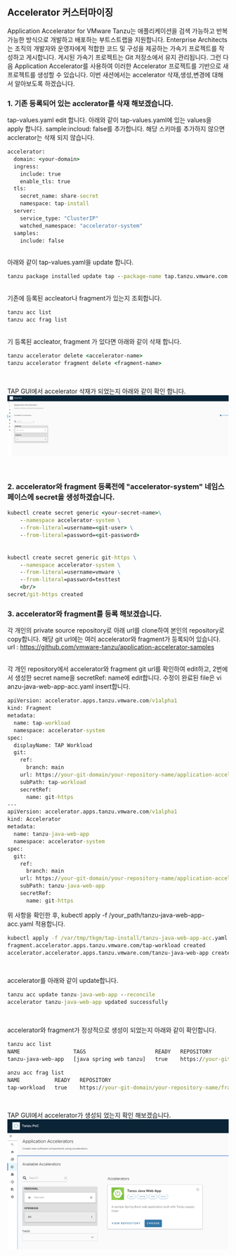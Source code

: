 ## Accelerator 커스터마이징

Application Accelerator for VMware Tanzu는 애플리케이션을 검색 가능하고 반복 가능한 방식으로 개발하고 배포하는 부트스트랩을 지원합니다.
Enterprise Architects는 조직의 개발자와 운영자에게 적합한 코드 및 구성을 제공하는 가속기 프로젝트를 작성하고 게시합니다.
게시된 가속기 프로젝트는 Git 저장소에서 유지 관리됩니다. 그런 다음 Application Accelerator를 사용하여 이러한 Accelerator 프로젝트를 기반으로 새 프로젝트를 생성할 수 있습니다.
이번 새션에서는 accelerator 삭재,생성,변경에 대해서 알아보도록 하겠습니다. 


### 1. 기존 등록되어 있는 acclerator를 삭재 해보겠습니다.
tap-values.yaml edit 합니다. 아래와 같이 tap-values.yaml에 있는 values을 apply 합니다.
sample:incloud: false를 추가합니다. 해당 스키마를 추가하지 않으면 acclerator는 삭재 되지 않습니다.

```cmd
accelerator:
  domain: <your-domain>
  ingress:
    include: true
    enable_tls: true
  tls:
    secret_name: share-secret
    namespace: tap-install
  server:
    service_type: "ClusterIP"
    watched_namespace: "accelerator-system"
  samples:
    include: false
```

<br/>
아래와 같이 tap-values.yaml을 update 합니다.

```cmd
tanzu package installed update tap --package-name tap.tanzu.vmware.com --version 1.4.2 --values-file tap-full-values.yaml -n tap-install
```


<br/>
기존에 등록된 accleator나 fragment가 있는지 조회합니다.

```cmd
tanzu acc list
tanzu acc frag list
```

<br/>
기 등록된 accleator, fragment 가 있다면 아래와 같이 삭재 합니다.

```cmd
tanzu accelerator delete <accelerator-name>
tanzu accelerator fragment delete <fragment-name>
```

<br/>

TAP GUI에서 accelerator 삭재가 되었는지 아래와 같이 확인 합니다.
![](../images/accelerators-1.png)


<br/>



### 2. accelerator와 fragment 등록전에 "accelerator-system" 네임스페이스에 secret을 생성하겠습니다.

```cmd
kubectl create secret generic <your-secret-name>\
    --namespace accelerator-system \
    --from-literal=username=<git-user> \
    --from-literal=password=<git-password>


kubectl create secret generic git-https \
    --namespace accelerator-system \
    --from-literal=username=vmware \
    --from-literal=password=testtest
    <br/>
secret/git-https created
```

### 3. accelerator와 fragment를 등록 해보겠습니다.
각 개인의 private source repository로 아래 url를 clone하여 본인의 repository로 copy합니다. 
해당 git url에는 여러 accelerator와 fragment가 등록되어 있습니다.
url : https://github.com/vmware-tanzu/application-accelerator-samples


<br/>
각 개인 repository에서 accelerator와 fragment git url를 확인하여 edit하고, 2번에서 생성한 secret name을  secretRef: name에 edit합니다.
수정이 완료된 file은 vi anzu-java-web-app-acc.yaml insert합니다. 

```cmd
apiVersion: accelerator.apps.tanzu.vmware.com/v1alpha1
kind: Fragment
metadata:
  name: tap-workload
  namespace: accelerator-system
spec:
  displayName: TAP Workload
  git:
    ref:
      branch: main
    url: https://your-git-domain/your-repository-name/application-accelerator-samples/tree/main/fragments
    subPath: tap-workload
    secretRef:
      name: git-https
---
apiVersion: accelerator.apps.tanzu.vmware.com/v1alpha1
kind: Accelerator
metadata:
  name: tanzu-java-web-app
  namespace: accelerator-system
spec:
  git:
    ref:
      branch: main
    url: https://your-git-domain/your-repository-name/application-accelerator-samples
    subPath: tanzu-java-web-app
    secretRef:
      name: git-https
```

위 사항을 확인한 후, kubectl apply -f /your_path/tanzu-java-web-app-acc.yaml 적용합니다.
```cmd
kubectl apply -f /var/tmp/tkgm/tap-install/tanzu-java-web-app-acc.yaml
fragment.accelerator.apps.tanzu.vmware.com/tap-workload created
accelerator.accelerator.apps.tanzu.vmware.com/tanzu-java-web-app created
```
<br/>


accelerator를 아래와 같이 update합니다.
```cmd
tanzu acc update tanzu-java-web-app --reconcile
accelerator tanzu-java-web-app updated successfully
```

<br/>

accelerator와 fragment가 정상적으로 생성이 되었는지 아래와 같이 확인합니다.
```cmd
tanzu acc list
NAME                 TAGS                      READY   REPOSITORY
tanzu-java-web-app   [java spring web tanzu]   true    https://your-git-domain/your-repository-name/accelerator:main:/tanzu-java-web-app
```

```cmd
anzu acc frag list
NAME           READY   REPOSITORY
tap-workload   true    https://your-git-domain/your-repository-name/fragments:main:/tap-workload
```

<br/>


TAP GUI에서 accelerator가 생성되 었는지 확인 해보겠습니다.
![](../images/accelerators-2.png)

